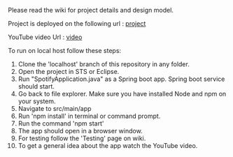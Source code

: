 
Please read the wiki for project details and design model.

Project is deployed on the following url : [project](http://spp.manishpatil.net/)

YouTube video Url : [video](https://youtu.be/tkke2TVmarU)

To run on local host follow these steps:
  1. Clone the 'localhost' branch of this repository in any folder.
  2. Open the project in STS or Eclipse.
  3. Run "SpotifyApplication.java" as a Spring boot app. Spring boot service should start.
  4. Go back to file explorer. Make sure you have installed Node and npm on your system.
  5. Navigate to src/main/app
  6. Run 'npm install' in terminal or command prompt.
  7. Run the command 'npm start'
  8. The app should open in a browser window.
  9. For testing follow the 'Testing' page on wiki.
  10. To get a general idea about the app watch the YouTube video.
